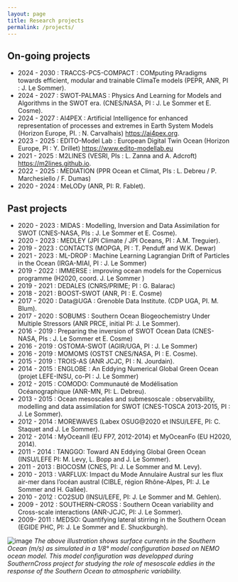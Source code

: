 ```yaml
---
layout: page
title: Research projects
permalink: /projects/
---
```


## On-going projects
 - 2024 - 2030 : TRACCS-PC5-COMPACT : COMputing PAradigms towards efficient, modular and trainable ClimaTe models (PEPR, ANR, PI : J. Le Sommer). 
 - 2024 - 2027 : SWOT-PALMAS :  Physics And Learning for Models and Algorithms in the SWOT era. (CNES/NASA, PI : J. Le Sommer et E. Cosme). 
 - 2024 - 2027 : AI4PEX : Artificial Intelligence for enhanced representation
of processes and extremes in Earth System Models (Horizon Europe, PI. : N. Carvalhais) https://ai4pex.org. 
 - 2023 - 2025 : EDITO-Model Lab : European Digital Twin Ocean  (Horizon Europe, PI : Y. Drillet) https://www.edito-modellab.eu
 - 2021 - 2025 : M2LINES (VESRI, PIs : L. Zanna and A. Adcroft) https://m2lines.github.io.
 - 2022 - 2025 : MEDIATION (PPR Ocean et Climat, PIs : L. Debreu / P. Marchesiello / F. Dumas) 
 - 2020 - 2024 : MeLODy (ANR, PI: R. Fablet).


## Past projects
 - 2020 - 2023 : MIDAS : Modelling, Inversion and Data Assimilation for SWOT (CNES-NASA, PIs : J. Le Sommer et E. Cosme).
 - 2020 - 2023 : MEDLEY (JPI Climate / JPI Oceans, PI : A.M. Treguier).
 - 2019 - 2023 : CONTACTS (MOPGA, PI : T. Penduff and W.K. Dewar)
 - 2021 - 2023 : ML-DROP : Machine Learning Lagrangian Drift of Particles in the Ocean (IRGA-MIAI, PI : J. Le Sommer)
 - 2019 - 2022 : IMMERSE : improving ocean models for the Copernicus programme (H2020, coord. J. Le Sommer )
 - 2019 - 2021 : DEDALES (CNRS/PRIME; PI : G. Balarac)
 - 2018 - 2021 : BOOST-SWOT (ANR, PI : E. Cosme)
 - 2017 - 2020 : Data@UGA : Grenoble Data Institute. (CDP UGA, PI. M. Blum).
 - 2017 - 2020 : SOBUMS : Southern Ocean Biogeochemistry Under Multiple Stressors (ANR PRCE, initial PI: J. Le Sommer).
 - 2016 - 2019 : Preparing the inversion of SWOT Ocean Data (CNES-NASA, PIs : J. Le Sommer et E. Cosme)
 - 2016 - 2019 : OSTOMA-SWOT (AGIR/UGA, PI : J. Le Sommer)
 - 2016 - 2019 : MOMOMS (OSTST CNES/NASA, PI : E. Cosme).
 - 2015 - 2019 : TROIS-AS (ANR JCJC, PI : N. Jourdain).
 - 2014 - 2015 : ENGLOBE : An Eddying Numerical Global Green Ocean (projet LEFE-INSU, co-PI : J. Le Sommer)
 - 2012 - 2015 : COMODO: Communauté de Modélisation Océanographique (ANR-MN, PI: L. Debreu). 
 - 2013 - 2015 : Ocean mesoscales and submesoscale : observability, modelling and data assimilation for SWOT (CNES-TOSCA 2013-2015, PI : J. Le Sommer).
 - 2012 - 2014 : MOREWAVES (Labex OSUG@2020 et INSU/LEFE, PI: C. Staquet and J. Le Sommer). 
 - 2012 - 2014 : MyOceanII (EU FP7, 2012-2014) et MyOceanFo (EU H2020, 2014).
 - 2011 - 2014 : TANGGO: Toward AN Eddying Global Green Ocean (INSU/LEFE PI: M. Levy, L. Bopp and J. Le Sommer). 
 - 2011 - 2013 : BIOCOSM (CNES, PI: J. Le Sommer and M. Levy).
 - 2010 - 2013 : VARFLUX: Impact du Mode Annulaire Austral sur les flux air-mer dans l’océan austral (CIBLE, région Rhône-Alpes, PI: J. Le Sommer and H. Gallée).
 - 2010 - 2012 : CO2SUD (INSU/LEFE, PI: J. Le Sommer and M. Gehlen).
 - 2009 - 2012 : SOUTHERN-CROSS : Southern Ocean variability and Cross-scale interactions (ANR-JCJC, PI: J. Le Sommer).
 - 2009- 2011 : MEDSO: Quantifying lateral stirring in the Southern Ocean (EGIDE PHC, PI: J. Le Sommer and E. Shuckburgh).

![image]({{site.baseurl}}/img/PERIANT8.png "Southern Ocean surface currents")
*The above illustration shows surface currents in the Southern Ocean (m/s) as simulated in a 1/8° model configuration based on NEMO ocean model. This model configuration was developped during SouthernCross project for studying the role of mesoscale eddies in the response of the Southern Ocean to atmospheric variability.* 
